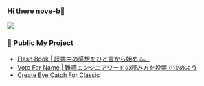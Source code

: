 ### Hi there nove-b👋

![](https://github-profile-summary-cards.vercel.app/api/cards/profile-details?username=nove-b&theme=github)

### 🚀 Public My Project
- [ Flash Book | 読書中の感想をひと言から始める。](https://flashbook.app)
- [Vote For Name | 難読エンジニアワードの読み方を投票で決めよう](https://vote-for-name.vercel.app/)
- [Create Eye Catch For Classic](https://wordpress.org/plugins/create-eye-catch-for-classic/)

